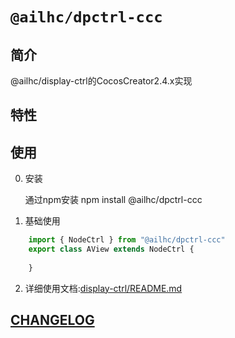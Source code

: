 # `@ailhc/dpctrl-ccc`


## 简介
@ailhc/display-ctrl的CocosCreator2.4.x实现

## 特性

## 使用

0. 安装
    
    通过npm安装 
    npm install @ailhc/dpctrl-ccc


1. 基础使用
```ts
    import { NodeCtrl } from "@ailhc/dpctrl-ccc"
    export class AView extends NodeCtrl {
        
    }
```
2. 详细使用文档:[display-ctrl/README.md](https://github.com/AILHC/EasyGameFrameworkOpen/tree/main/packages/display-ctrl#readme)


## [CHANGELOG](packages/dpctrl-ccc/CHANGELOG.md)

